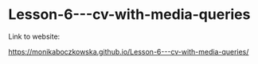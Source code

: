 # Lesson-6---cv-with-media-queries

Link to website:

https://monikaboczkowska.github.io/Lesson-6---cv-with-media-queries/
